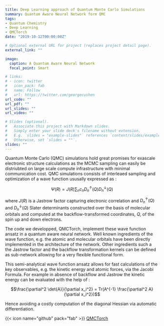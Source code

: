 ```yaml
---
title: Deep Learning approach of Quantum Monte Carlo Simulations
summary: Quantum Aware Neural Network form QMC
tags:
- Quantum Chemistry
- Deep Learning
- QMCTorch
date: "2019-10-12T00:00:00Z"

# Optional external URL for project (replaces project detail page).
external_link: ""

image:
  caption: A Quantum Aware Neural Network
  focal_point: Smart

# links:
# - icon: twitter
#   icon_pack: fab
#   name: Follow
#   url: https://twitter.com/georgecushen
url_code: ""
url_pdf: ""
url_slides: ""
url_video: ""

# Slides (optional).
#   Associate this project with Markdown slides.
#   Simply enter your slide deck's filename without extension.
#   E.g. `slides = "example-slides"` references `content/slides/example-slides.md`.
#   Otherwise, set `slides = ""`.
slides: ""
---
```


Quantum Monte Carlo (QMC) simulations hold great promises for exascale electronic structure calculations as the MCMC sampling can easily be distriubted on large scale compute infrastructure with minimal communication cost. QMC simulations consists of interleaed sampling and optimization of a wave function ususally expressed as :


$$\Psi(R) = J(R) \sum_n c_n D_n^\uparrow(Q) D_n^\downarrow(Q)$$

where $J(R)$ is a Jastrow factor capturing electronic correlation and $D_n^\uparrow(Q)$ and $D_n^\downarrow(Q)$ Slater determinants constructed over the basis of molecular orbitals and computed at the backflow-transformed coordinates, $Q$, of the spin up and down electrons.

The code we developped, QMCTorch, implement these wave function ansatz in a quantum aware neural network. Well known ingredients of the wave function, e.g. the atomic and molecular orbitals have been directly implemented in the architecture of the network. Other ingredients such a the Jastrow factor and the backflow transformation kernels can be defined as sub-network allowing for a very flexible functional form.

This semi-analytical wave function ansatz allows for fast calculations of the key observables, e.g. the kinetic energy and atomic forces, via the Jacobi Formula. For example in absence of backflow and Jastrow the kinetic energy can be evaluated with the help of  :

$$\frac{\partial^2 \det{A}}{\partial x_i^2} = Tr(A^{-1} \frac{\partial^2 A}{\partial x_i^2})$$

Hence avoiding a costly computation of the diagonal Hessian via automatic differentiation.

{{< icon name="github" pack="fab" >}} [QMCTorch](https://www.github.com/NLESC-JCER/QMCTorch/)